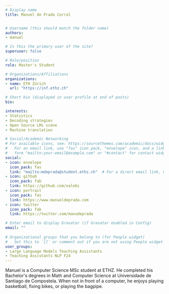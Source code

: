 ```yaml
---
# Display name
title: Manuel de Prada Corral


# Username (this should match the folder name)
authors:
- manuel

# Is this the primary user of the site?
superuser: false

# Role/position
role: Master's Student

# Organizations/Affiliations
organizations:
- name: ETH Zürich
  url: "https://inf.ethz.ch"

# Short bio (displayed in user profile at end of posts)
bio: 

interests:
- Statistics
- Decoding strategies
- Open Source LMs scene
- Machine translation

# Social/Academic Networking
# For available icons, see: https://sourcethemes.com/academic/docs/widgets/#icons
#   For an email link, use "fas" icon pack, "envelope" icon, and a link in the
#   form "mailto:your-email@example.com" or "#contact" for contact widget.
social:
- icon: envelope
  icon_pack: fas
  link: "mailto:mdeprada@student.ethz.ch"  # For a direct email link, use "mailto:test@example.org".
- icon: github
  icon_pack: fab
  link: https://github.com/valebi
- icon: portrait
  icon_pack: fas
  link: https://www.manueldeprada.com
- icon: twitter
  icon_pack: fab
  link: https://twitter.com/manudeprada

# Enter email to display Gravatar (if Gravatar enabled in Config)
email: ""
  
# Organizational groups that you belong to (for People widget)
#   Set this to `[]` or comment out if you are not using People widget.  
user_groups:
- Large Language Models Teaching Assistants
- Teaching Assistants NLP F24
---
```

Manuel is a Computer Science MSc student at ETHZ. He completed his Bachelor's degrees in Math and Computer Science at Universidade de Santiago de Compostela. When not in front of a computer, he enjoys playing basketball, fixing bikes, or playing the bagpipe.

